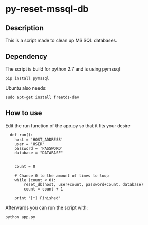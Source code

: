 # py-reset-mssql-db

## Description
This is a script made to clean up MS SQL databases.

## Dependency
The script is build for python 2.7 and is using pymssql

``` pip install pymssql ```

Ubuntu also needs:

``` sudo apt-get install freetds-dev ```

## How to use
Edit the run function of the app.py so that it fits your desire

```
  def run():
    host = 'HOST_ADDRESS'
    user = 'USER'
    password = 'PASSWORD'
    database = "DATABASE"


    count = 0

    # Chance 0 to the amount of times to loop
    while (count < 0):
        reset_db(host, user+count, password+count, database)
        count = count + 1

    print '[*] Finished'
```

Afterwards you can run the script with:
```
python app.py
```
